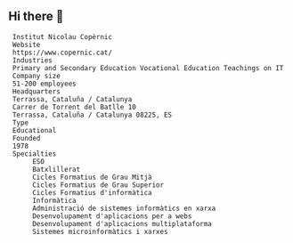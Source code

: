 ## Hi there 👋

<!--

**Here are some ideas to get you started:**

🙋‍♀️ A short introduction - what is your organization all about?
🌈 Contribution guidelines - how can the community get involved?
👩‍💻 Useful resources - where can the community find your docs? Is there anything else the community should know?
🍿 Fun facts - what does your team eat for breakfast?
🧙 Remember, you can do mighty things with the power of [Markdown](https://docs.github.com/github/writing-on-github/getting-started-with-writing-and-formatting-on-github/basic-writing-and-formatting-syntax)
-->

     Institut Nicolau Copèrnic     
     Website
     https://www.copernic.cat/
     Industries
     Primary and Secondary Education Vocational Education Teachings on IT
     Company size
     51-200 employees
     Headquarters
     Terrassa, Cataluña / Catalunya
     Carrer de Torrent del Batlle 10
     Terrassa, Cataluña / Catalunya 08225, ES
     Type
     Educational
     Founded
     1978
     Specialties
          ESO
          Batxlillerat
          Cicles Formatius de Grau Mitjà
          Cicles Formatius de Grau Superior
          Cicles Formatius d'informàtica
          Informàtica
          Administració de sistemes informàtics en xarxa
          Desenvolupament d'aplicacions per a webs
          Desenvolupament d'aplicacions multiplataforma
          Sistemes microinformàtics i xarxes
